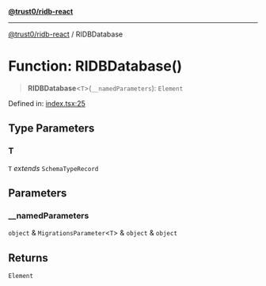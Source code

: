[**@trust0/ridb-react**](../README.md)

***

[@trust0/ridb-react](../README.md) / RIDBDatabase

# Function: RIDBDatabase()

> **RIDBDatabase**\<`T`\>(`__namedParameters`): `Element`

Defined in: [index.tsx:25](https://github.com/trust0-project/RIDB/blob/8ef2acdf8f7728d4b713a8e974a8b0b7bd04144a/packages/ridb-react/src/index.tsx#L25)

## Type Parameters

### T

`T` *extends* `SchemaTypeRecord`

## Parameters

### \_\_namedParameters

`object` & `MigrationsParameter`\<`T`\> & `object` & `object`

## Returns

`Element`
